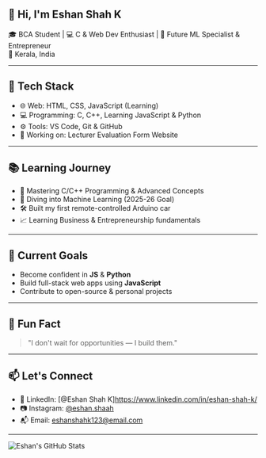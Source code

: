 ## 👋 Hi, I'm Eshan Shah K

🎓 BCA Student | 💻 C & Web Dev Enthusiast | 🚀 Future ML Specialist & Entrepreneur  
📍 Kerala, India

---

## 🔧 Tech Stack

- 🌐 Web: HTML, CSS, JavaScript (Learning)
- 💻 Programming: C, C++, Learning JavaScript & Python
- ⚙️ Tools: VS Code, Git & GitHub
- 📱 Working on: Lecturer Evaluation Form Website

---

## 📚 Learning Journey

- 📘 Mastering C/C++ Programming & Advanced Concepts
- 🧠 Diving into Machine Learning (2025-26 Goal)
- 🛠️ Built my first remote-controlled Arduino car
- 📈 Learning Business & Entrepreneurship fundamentals

---

## 📌 Current Goals

- Become confident in **JS** & **Python**
- Build full-stack web apps using **JavaScript**
- Contribute to open-source & personal projects

---

## 🧠 Fun Fact

> "I don't wait for opportunities — I build them."

---

## 📫 Let's Connect

- 💼 LinkedIn: [@Eshan Shah K]https://www.linkedin.com/in/eshan-shah-k/
- 📷 Instagram: [@eshan.shaah](https://instagram.com/eshan.shaah)
- 📬 Email: eshanshahk123@email.com

---

![Eshan's GitHub Stats](https://github-readme-stats.vercel.app/api?username=eshanshahk&show_icons=true&theme=radical)
